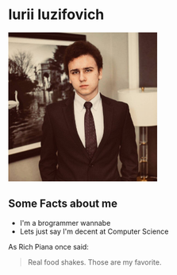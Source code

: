 # Iurii Iuzifovich
<img src="images/profile.jpg" alt="gigachad" width="300" height="300">

## Some Facts about me
* I'm a brogrammer wannabe
* Lets just say I'm decent at Computer Science

As Rich Piana once said:

> Real food shakes. Those are my favorite.







